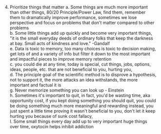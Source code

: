 4) Prioritize things that matter
a. Some things are much more important than other things, 80/20 Principle/Power Law, find them, remember them to dramatically improve performance, sometimes we lose perspective and focus on problems that don't matter compared to other problems  
b. Some little things add up quickly and become very important things, "it is the small everyday deeds of ordinary folks that keep the darkness at bay. Small acts of kindness and love." -Gandalf  
e. Data is toxic to memory, too many choices is toxic to decision making, get lots of and a variety of info but filter it down to the most important and impactful pieces to improve memory retention   
c. you could die at any time, today is special, cut things, jobs, options, ideas, people, etc. that are not beneficial to you, hurting you,   
d. The principle goal of the scientific method is to disprove a hypothesis, not to support it, the more attacks an idea withstands, the more important and factual it is   
g. Never memorize something you can look up - Einstein  
h. Sometimes it's important to quit, in fact, you'd be wasting time, aka opportunity cost, if you kept doing something you should quit, you could be doing something much more meaningful and rewarding instead, you just spent a little time proving it wasn't beneficial to you, don't let it keep hurting you because of sunk cost fallacy,  
I. Some small things every day add up to very important huge things over time, oxytocin helps inhibit addiction 
